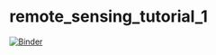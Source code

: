 # remote_sensing_tutorial_1

[![Binder](http://mybinder.org/badge.svg)](http://mybinder.org:/repo/ceholden/open-geo-tutorial)
